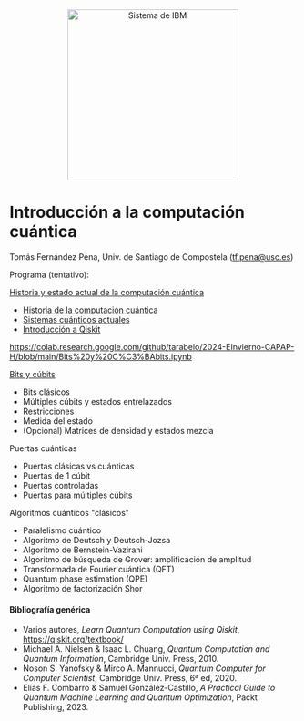 <center><img src="/images/qcomp.png?raw=true" alt="Sistema de IBM" width="300"  /></center>


# Introducción a la computación cuántica

Tomás Fernández Pena, Univ. de Santiago de Compostela (tf.pena@usc.es)

Programa (tentativo):

<a href="https://colab.research.google.com/github/tarabelo/2024-EInvierno-CAPAP-H/blob/main/Historia%20y%20estado%20actual%20de%20la%20computaci%C3%B3n%20cu%C3%A1ntica.ipynb" target="_parent">Historia y estado actual de la computación cuántica</a>
- <a href="https://colab.research.google.com/github/tarabelo/2024-EInvierno-CAPAP-H/blob/main/Historia%20y%20estado%20actual%20de%20la%20computaci%C3%B3n%20cu%C3%A1ntica.ipynb#scrollTo=Ojo6AHpeoenz" target="_blank">Historia de la computación cuántica</a>
- <a href="https://colab.research.google.com/github/tarabelo/2024-EInvierno-CAPAP-H/blob/main/Historia%20y%20estado%20actual%20de%20la%20computaci%C3%B3n%20cu%C3%A1ntica.ipynb#scrollTo=2c299629" target="_blank">Sistemas cuánticos actuales</a>
- <a href="https://colab.research.google.com/github/tarabelo/2024-EInvierno-CAPAP-H/blob/main/Historia%20y%20estado%20actual%20de%20la%20computaci%C3%B3n%20cu%C3%A1ntica.ipynb#scrollTo=108aab0e" target="_blank">Introducción a Qiskit</a>

https://colab.research.google.com/github/tarabelo/2024-EInvierno-CAPAP-H/blob/main/Bits%20y%20C%C3%BAbits.ipynb

[Bits y cúbits](https://colab.research.google.com/github/tarabelo/2024-EInvierno-CAPAP-H/blob/main/Bits%20y%20C%C3%BAbits.ipynb)
- Bits clásicos 
- Múltiples cúbits y estados entrelazados
- Restricciones
- Medida del estado
- (Opcional) Matrices de densidad y estados mezcla

Puertas cuánticas
- Puertas clásicas vs cuánticas
- Puertas de 1 cúbit
- Puertas controladas
- Puertas para múltiples cúbits

Algoritmos cuánticos "clásicos"
- Paralelismo cuántico
- Algoritmo de Deutsch y Deutsch-Jozsa
- Algoritmo de Bernstein-Vazirani
- Algoritmo de búsqueda de Grover: amplificación de amplitud
- Transformada de Fourier cuántica (QFT)
- Quantum phase estimation (QPE)
- Algoritmo de factorización Shor

  
#### Bibliografía genérica

- Varios autores, _Learn Quantum Computation using Qiskit_, https://qiskit.org/textbook/
- Michael A. Nielsen & Isaac L. Chuang, _Quantum Computation and Quantum Information_, Cambridge Univ. Press, 2010.
- Noson S. Yanofsky & Mirco A. Mannucci, _Quantum Computer for Computer Scientist_, Cambridge Univ. Press, 6ª ed, 2020.
- Elías F. Combarro & Samuel González-Castillo, _A Practical Guide to Quantum Machine Learning and Quantum Optimization_, Packt Publishing, 2023.
